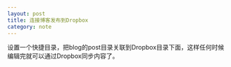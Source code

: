 ```yaml
---
layout: post
title: 连接博客发布到Dropbox
category: note
---
```


设置一个快捷目录，把blog的post目录关联到Dropbox目录下面，这样任何时候编辑完就可以通过Dropbox同步内容了。